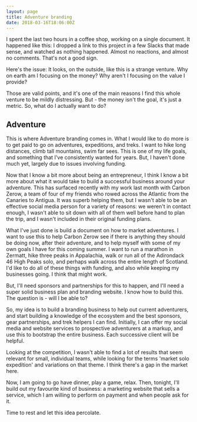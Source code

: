 ```yaml
---
layout: page
title: Adventure branding
date: 2018-03-16T18:06:00Z
---
```


I spent the last two hours in a coffee shop, working on a single document. It happened like this: I dropped a link to this project in a few Slacks that made sense, and watched as nothing happened. Almost no reactions, and almost no comments. That's not a good sign.

Here's the issue: It looks, on the outside, like this is a strange venture. Why on earth am I focusing on the money? Why aren't I focusing on the value I provide?

Those are valid points, and it's one of the main reasons I find this whole venture to be mildly distressing. But - the money isn't the goal, it's just a metric. So, what do I actually want to do?

## Adventure

This is where Adventure branding comes in. What I would like to do more is to get paid to go on adventures, expeditions, and treks. I want to hike long distances, climb tall mountains, swim far sees. This is one of my life goals, and something that I've consistently wanted for years. But, I haven't done much yet, largely due to issues involving funding.

Now that I know a bit more about being an entrepreneur, I think I know a bit more about what it would take to build a successful business around your adventure. This has surfaced recently with my work last month with Carbon Zerow, a team of four of my friends who rowed across the Atlantic from the Canaries to Antigua. It was superb helping them, but I wasn't able to be an effective social media person for a variety of reasons: we weren't in contact enough, I wasn't able to sit down with all of them well before hand to plan the trip, and I wasn't included in their original funding plans.

What I've just done is build a document on how to market adventures. I want to use this to help Carbon Zerow see if there is anything they should be doing now, after their adventure, and to help myself with some of my own goals I have for this coming summer. I want to run a marathon in Zermatt, hike three peaks in Appalachia, walk or run all of the Adirondack 46 High Peaks solo, and perhaps walk across the entire length of Scotland. I'd like to do all of these things with funding, and also while keeping my businesses going. I think that might work.

But, I'll need sponsors and partnerships for this to happen, and I'll need a super solid business plan and branding website. I know how to build this. The question is - will I be able to?

So, my idea is to build a branding business to help out current adventurers, and start building a knowledge of the ecosystem and the best sponsors, gear partnerships, and trek helpers I can find. Initially, I can offer my social media and website services to prospective adventurers at a markup, and use this to bootstrap the entire business. Each successive client will be helpful.

Looking at the competition, I wasn't able to find a lot of results that seem relevant for small, individual teams, while looking for the terms 'market solo expedition' and variations on that theme. I think there's a gap in the market here.

Now, I am going to go have dinner, play a game, relax. Then, tonight, I'll build out my favourite kind of business: a marketing website that sells a service, which I am willing to perform on payment and when people ask for it.

Time to rest and let this idea percolate.